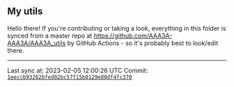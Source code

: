 ## My utils

Hello there! If you're contributing or taking a look, everything in this folder
is synced from a master repo at https://github.com/AAA3A-AAA3A/AAA3A_utils by GitHub Actions -
so it's probably best to look/edit there.

---

Last sync at: 2023-02-05 12:00:26 UTC
Commit: [`1eeccb93262bfed02bc57f15b0129e80df4fc370`](https://github.com/AAA3A-AAA3A/AAA3A_utils/commit/1eeccb93262bfed02bc57f15b0129e80df4fc370)
